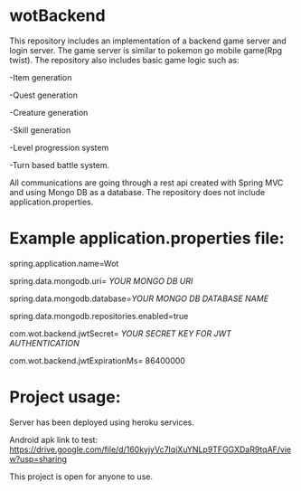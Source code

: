 # wotBackend

This repository includes an implementation of a backend game server and login server. The game server is similar to pokemon go mobile game(Rpg twist).
The repository also includes basic game logic such as:

-Item generation

-Quest generation

-Creature generation

-Skill generation

-Level progression system

-Turn based battle system.

All communications are going through a rest api created with Spring MVC and using Mongo DB as a database. The repository does not include application.properties.

# Example application.properties file:

spring.application.name=Wot

spring.data.mongodb.uri= *YOUR MONGO DB URI*

spring.data.mongodb.database=*YOUR MONGO DB DATABASE NAME*

spring.data.mongodb.repositories.enabled=true

com.wot.backend.jwtSecret= *YOUR SECRET KEY FOR JWT AUTHENTICATION*

com.wot.backend.jwtExpirationMs= 86400000

# Project usage:
Server has been deployed using heroku services.

Android apk link to test: https://drive.google.com/file/d/160kyjyVc7IqiXuYNLp9TFGGXDaR9tqAF/view?usp=sharing

This project is open for anyone to use.
